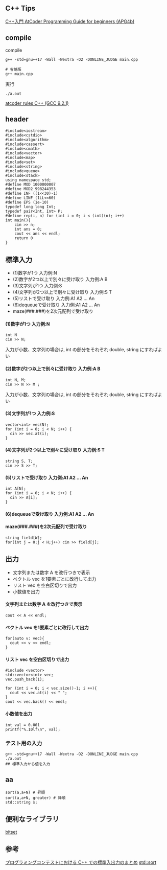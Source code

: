 ## C++ Tips

[C++入門 AtCoder Programming Guide for beginners (APG4b)](https://atcoder.jp/contests/APG4b)

## compile

compile

```
g++ -std=gnu++17 -Wall -Wextra -O2 -DONLINE_JUDGE main.cpp
```

```
# 省略版
g++ main.cpp
```

実行

```
./a.out
```

[atcoder rules C++ (GCC 9.2.1)](https://atcoder.jp/contests/APG4b/rules?lang=ja)

## header

```
#include<iostream>
#include<cstdio>
#include<algorithm>
#include<cassert>
#include<cmath>
#include<vector>
#include<map>
#include<set>
#include<string>
#include<queue>
#include<stack>
using namespace std;
#define MOD 1000000007
#define MOD2 998244353
#define INF ((1<<30)-1)
#define LINF (1LL<<60)
#define EPS (1e-10)
typedef long long Int;
typedef pair<Int, Int> P;
#define rep(i, n) for (int i = 0; i < (int)(n); i++)
int main(){
    cin >> n;
    int ans = 0;
    cout << ans << endl;
    return 0
}
```

## 標準入力

- (1)数字が1つ 入力例:N  
- (2)数字が2つ以上で別々に受け取り  入力例:A B  
- (3)文字列が1つ 入力例:S   
- (4)文字列が2つ以上で別々に受け取り 入力例:S T  
- (5)リストで受け取り 入力例:A1 A2 ... An  
- (6)dequeueで受け取り 入力例:A1 A2 ... An  
- maze(###.###)を2次元配列で受け取り  

#### (1)数字が1つ 入力例:N 
```
int N
cin >> N;
```
入力が小数、文字列の場合は, int の部分をそれぞれ double, string にすればよい
#### (2)数字が2つ以上で別々に受け取り  入力例:A B  
```
int N, M;  
cin >> N >> M ;
```
入力が小数、文字列の場合は, int の部分をそれぞれ double, string にすればよい
#### (3)文字列が1つ 入力例:S   
```
vector<int> vec(N);
for (int i = 0; i < N; i++) {
  cin >> vec.at(i);
}
```
  
#### (4)文字列が2つ以上で別々に受け取り 入力例:S T  
```
string S, T;  
cin >> S >> T;
```

#### (5)リストで受け取り 入力例:A1 A2 ... An  

```
int A[N];
for (int i = 0; i < N; i++) {
  cin >> A[i];
}
```

#### (6)dequeueで受け取り 入力例:A1 A2 ... An  

#### maze(###.###)を2次元配列で受け取り  
```
string field[W];
for(int j = 0;j < H;j++) cin >> field[j];
```

## 出力
- 文字列または数字 A を改行つきで表示
- ベクトル vec を1要素ごとに改行して出力
- リスト vec を空白区切りで出力
- 小数値を出力

#### 文字列または数字 A を改行つきで表示

```
cout << A << endl;
```

#### ベクトル vec を1要素ごとに改行して出力

```
for(auto v: vec){
  cout << v << endl;
}
```

#### リスト vec を空白区切りで出力

```
#include <vector>
std::vector<int> vec;
vec.push_back(1);

for (int i = 0; i < vec.size()-1; i ++){
  cout << vec.at(i) << " ";
}
cout << vec.back() << endl;
```

#### 小数値を出力

```
int val = 0.001
printf("%.10lf\n", val);
```


### テスト用の入力

```
g++ -std=gnu++17 -Wall -Wextra -O2 -DONLINE_JUDGE main.cpp
./a.out
## 標準入力から値を入力
```

## aa

```
sort(a,a+N) # 昇順
sort(a,a+N, greater) # 降順
std::string s;
```

## 便利なライブラリ

[bitset](https://cpprefjp.github.io/reference/bitset/bitset.html)


## 参考

[プログラミングコンテストにおける C++ での標準入出力のまとめ](https://wakabame.hatenablog.com/entry/2019/02/24/141009)
[std::sort](https://kaworu.jpn.org/cpp/std::sort#.E9.99.8D.E9.A0.86.E3.81.A7.E3.82.BD.E3.83.BC.E3.83.88.E3.81.99.E3.82.8B.E4.BE.8B)

